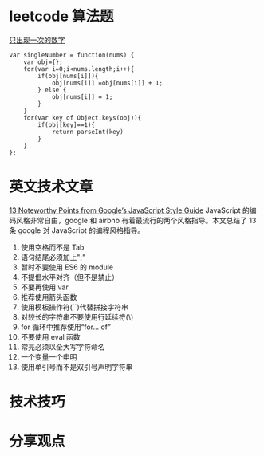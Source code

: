 # leetcode 算法题

[只出现一次的数字](https://leetcode-cn.com/explore/interview/card/top-interview-questions-easy/1/array/25/)

```
var singleNumber = function(nums) {
    var obj={};
    for(var i=0;i<nums.length;i++){
        if(obj[nums[i]]){
            obj[nums[i]] =obj[nums[i]] + 1;
        } else {
            obj[nums[i]] = 1;
        }
    }
    for(var key of Object.keys(obj)){
        if(obj[key]==1){
            return parseInt(key)
        }
    }
};
```

# 英文技术文章

[13 Noteworthy Points from Google’s JavaScript Style Guide](https://medium.freecodecamp.org/google-publishes-a-javascript-style-guide-here-are-some-key-lessons-1810b8ad050b)
JavaScript 的编码风格非常自由，google 和 airbnb 有着最流行的两个风格指导。本文总结了 13 条 google 对 JavaScript 的编程风格指导。

1.  使用空格而不是 Tab
2.  语句结尾必须加上";"
3.  暂时不要使用 ES6 的 module
4.  不提倡水平对齐（但不是禁止）
5.  不要再使用 var
6.  推荐使用箭头函数
7.  使用模板操作符(\`\`)代替拼接字符串
8.  对较长的字符串不要使用行延续符(\\)
9.  for 循环中推荐使用“for… of”
10. 不要使用 eval 函数
11. 常亮必须以全大写字符命名
12. 一个变量一个申明
13. 使用单引号而不是双引号声明字符串

# 技术技巧

# 分享观点
